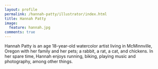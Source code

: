 ```yaml
---
layout: profile
permalink: /hannah-patty/illustrator/index.html
title: Hannah Patty
image:
  feature: hannah.jpg
comments: true
---
```



Hannah Patty is an age 18-year-old watercolor artist living in McMinnville, Oregon with her family and her pets; a rabbit, a rat, a cat, and chickens. In her spare time, Hannah enjoys running, biking, playing music and photography, among other things.